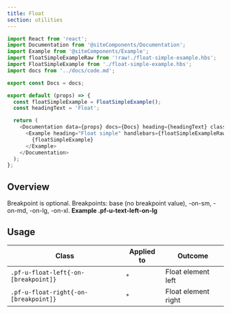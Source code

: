 ```yaml
---
title: Float
section: utilities
---
```

```js
import React from 'react';
import Documentation from '@siteComponents/Documentation';
import Example from '@siteComponents/Example';
import floatSimpleExampleRaw from '!raw!./float-simple-example.hbs';
import FloatSimpleExample from './float-simple-example.hbs';
import docs from '../docs/code.md';

export const Docs = docs;

export default (props) => {
  const floatSimpleExample = FloatSimpleExample();
  const headingText = 'Float';

  return (
    <Documentation data={props} docs={Docs} heading={headingText} className="is-utility-page">
      <Example heading="Float simple" handlebars={floatSimpleExampleRaw}>
        {floatSimpleExample}
      </Example>
    </Documentation>
  );
};
```

## Overview

Breakpoint is optional. Breakpoints: base (no breakpoint value), -on-sm, -on-md, -on-lg, -on-xl. **Example .pf-u-text-left-on-lg**

## Usage

| Class | Applied to | Outcome |
| -- | -- | -- |
| `.pf-u-float-left{-on-[breakpoint]}` | `*` |  Float element left |
| `.pf-u-float-right{-on-[breakpoint]}` | `*` |  Float element right |
